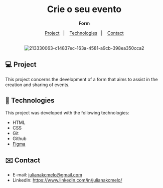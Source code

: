 <div align="center">
  
# Crie o seu evento <br>
**Form** <br>

</div>

<p align="center">
  <a href="#-project">Project</a>&nbsp;&nbsp;&nbsp;|&nbsp;&nbsp;&nbsp;
  <a href="#-tech">Technologies</a>&nbsp;&nbsp;&nbsp;|&nbsp;&nbsp;&nbsp;
  <a href="#-contact">Contact</a><br><br>
</p>


<div align="center">
  
![213330063-c14837ec-163a-4581-a9cb-398ea350cca2](https://github.com/julianakcmelo/CriarEvento/assets/168940325/46e106dd-f8aa-4de3-85f4-5c93601a0d1c)

</div>

<div id="-project">

## :computer: Project

This project concerns the development of a form that aims to assist in the creation and sharing of events.

</div>

<div id="-tech">

## :rocket: Technologies

This project was developed with the following technologies:

- HTML  
- CSS
- Git
- Github
- [Figma](https://www.figma.com/file/ncDEQp5AIrsluooEccxlcy/EVENTO---form?type=design&node-id=0-1&mode=design&t=NyREmxmbEDCwvdJi-0)

</div>

<div id="-contact">

## :envelope: Contact

- E-mail: julianakcmelo@gmail.com
- LinkedIn: https://www.linkedin.com/in/julianakcmelo/

</div>
